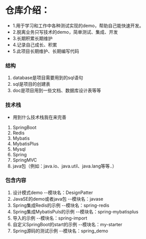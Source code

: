 # 仓库介绍：
- 1.用于学习和工作中各种测试实现的demo，帮助自己能快速开发。
- 2.脱离业务只写技术的demo，简单测试、集成、开发
- 3.长期积累长期维护
- 4.记录自己成长、积累
- 5.此项目长期维护、长期编写代码

### 结构
1. database是项目需要用到的sql语句
2. sql是项目的创建表
3. doc是项目用到一些文档、数据库设计表等等

### 技术栈

- 用到什么技术栈我在来完善
1. SpringBoot
2. Redis
3. Mybatis
4. MybatisPlus
5. Mysql
6. Spring
7. SpringMVC
8. java包（例如：java.io、java.util、java.lang等等..）

### 包含内容
1. 设计模式demo   --模块名：DesignPatter
2. JavaSE的demo或者java包  --模块名：javase
3. Spring集成Redis的示例  --模块名：spring-redis
4. Spring集成MybatisPuls的示例  --模块名：spring-mybatisplus
5. 导入的示例      --模块名：spring-import
6. 自定义SpringBoot的start的示例  --模块名：my-starter
7. Spring源码的测试示例   --模块名：spring_demo



